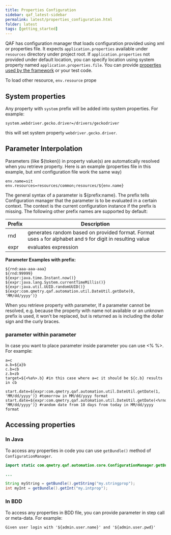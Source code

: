 ```yaml
---
title: Properties Configuration
sidebar: qaf_latest-sidebar
permalink: latest/properties_configuration.html
folder: latest
tags: [getting_started]
---
```


QAF has configuration manager that loads configuration provided using xml or properties file. It expects `application.properties` available under `resources` directory under project root. If `application.properties` not provided under default location, you can specify location using system property named `application.properties.file`.  You can provide [properties used by the framework](properties_list.html) or your test code.

To load other resource, `env.resource` prope

## System properties

Any property with `system` prefix will be added into system properties. For example:

```
system.webdriver.gecko.driver=/drivers/geckodriver
```

this will set system property `webdriver.gecko.driver`.

## Parameter Interpolation
Parameters (like ${token}) in property value(s) are automatically resolved when you retrieve property. Here is an example (properties file in this example, but xml configuration file work the same way)

```
env.name=sit
env.resources=resources/common;resources/${env.name}
```
The general syntax of a parameter is ${prefix:name}. The prefix tells Configuration manager that the parameter is to be evaluated in a certain context. The context is the current configuration instance if the prefix is missing. The following other prefix names are supported by default: 

| Prefix | Description | 
|-------|---------|
| rnd |	generates random based on provided format. Format uses `a` for alphabet and `9` for digit in resulting value 
| expr | evaluates expression

<b>Parameter Examples with prefix:</b>

```
${rnd:aaa-aaa-aaa}
${rnd:99999}
${expr:java.time.Instant.now()}
${expr:java.lang.System.currentTimeMillis()}
${expr:java.util.UUID.randomUUID()}
${expr:com.qmetry.qaf.automation.util.DateUtil.getDate(0, 'MM/dd/yyyy')}

```

When you retrieve property with parameter, If a parameter cannot be resolved, e.g. because the property with name not available or an unknown prefix is used, it won't be replaced, but is returned as is including the dollar sign and the curly braces. 

### parameter within parameter
In case you want to place parameter inside parameter you can use <% %>. For example:

```
a=c
a.b=${a}b 
c.b=cb
z.b=zb
target=${<%a%>.b} #in this case where a=c it should be ${c.b} results in cb

start.date=${expr:com.qmetry.qaf.automation.util.DateUtil.getDate(1, 'MM/dd/yyyy')} #tomorrow in MM/dd/yyyy format
start.date=${expr:com.qmetry.qaf.automation.util.DateUtil.getDate(<%rnd:9%>, 'MM/dd/yyyy')} #random date from 10 days from today in MM/dd/yyyy format
```
## Accessing properties

### In Java
To access any properties in code you can use `getBundle()` method of `ConfigurationManager`.

```java
import static com.qmetry.qaf.automation.core.ConfigurationManager.getBundle();

...

String myString = getBundle().getString("my.stringprop");
int myInt = getBundle().getInt("my.intprop");

```

### In BDD

To access any properties in BDD file, you can provide parameter in step call or meta-data. For example:

```
Given user login with '${admin.user.name}' and '${admin.user.pwd}'
```


